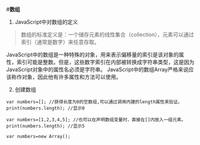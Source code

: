 #**数组**

1. JavaScript中对数组的定义

>   数组的标准定义是：一个储存元素的线性集合（collection），元素可以通过索引（通常是数字）来任意存取。

JavaScript中的数组是一种特殊的对象，用来表示偏移量的索引是该对象的属性，索引可能是整数。但是，这些数字索引在内部被转换成字符串类型，这是因为JavaScript对象中的属性名必须是字符串。
JavaScript中的数组Array严格来说应该称作对象，因此他有许多属性和方法可以使用。

2. 创建数组
```
var numbers=[]; //获得长度为0的空数组,可以通过调用内建的length属性来验证。
print(numbers.length); //显示0

var numbers=[1,2,3,4,5]; //也可以在声明数组变量时，直接在[]内放入一组元素。
print(numbers.length); //显示5

var numbers=new Array();


```